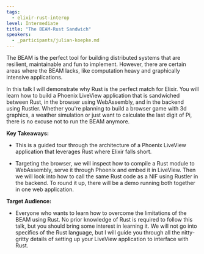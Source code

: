 ```yaml
---
tags:
  - elixir-rust-interop
level: Intermediate
title: "The BEAM-Rust Sandwich"
speakers:
  - _participants/julian-koepke.md
---
```

The BEAM is the perfect tool for building distributed systems that are resilient, maintainable and fun to implement. However, there are certain areas where the BEAM lacks, like computation heavy and graphically intensive applications.

In this talk I will demonstrate why Rust is the perfect match for Elixir. You will learn how to build a Phoenix LiveView application that is sandwiched between Rust, in the browser using WebAssembly, and in the backend using Rustler. Whether you're planning to build a browser game with 3d graphics, a weather simulation or just want to calculate the last digit of Pi, there is no excuse not to run the BEAM anymore.

**Key Takeaways:**

- This is a guided tour through the architecture of a Phoenix LiveView application that leverages Rust where Elixir falls short.

- Targeting the browser, we will inspect how to compile a Rust module to WebAssembly, serve it through Phoenix and embed it in LiveView. Then we will look into how to call the same Rust code as a NIF using Rustler in the backend. To round it up, there will be a demo running both together in one web application.

**Target Audience:**

- Everyone who wants to learn how to overcome the limitations of the BEAM using Rust. No prior knowledge of Rust is required to follow this talk, but you should bring some interest in learning it. We will not go into specifics of the Rust language, but I will guide you through all the nitty-gritty details of setting up your LiveView application to interface with Rust.
